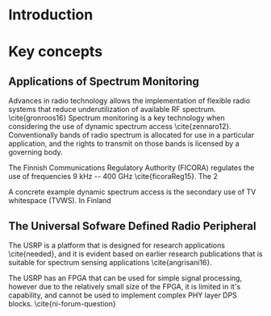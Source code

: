 





# Introduction

# Key concepts

## Applications of Spectrum Monitoring

Advances in radio technology allows the implementation of flexible radio systems that reduce underutilization of available RF spectrum. \cite{gronroos16}
Spectrum monitoring is a key technology when considering the use of dynamic spectrum access \cite{zennaro12}.
Conventionally bands of radio spectrum is allocated for use in a particular application, and the rights to transmit on those bands is licensed by a governing body.

The Finnish Communications Regulatory Authority (FICORA) regulates the use of frequencies 9 kHz -- 400 GHz \cite{ficoraReg15}. The 2

A concrete example dynamic spectrum access is the secondary use of TV whitespace (TVWS). In Finland   

## The Universal Sofware Defined Radio Peripheral

The USRP is a platform that is designed for research applications \cite{needed}, and it is evident based on earlier research publications that is suitable for spectrum sensing applications \cite{angrisani16}.

The USRP has an FPGA that can be used for simple signal processing, however due to the relatively small size of the FPGA, it is limited in it's capability, and cannot be used to implement complex PHY layer DPS blocks. \cite{ni-forum-question}
